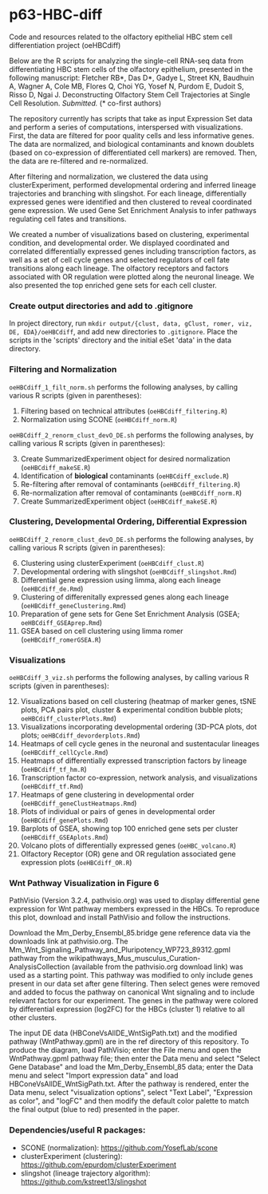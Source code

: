 # p63-HBC-diff
Code and resources related to the olfactory epithelial HBC stem cell differentiation project (oeHBCdiff)

Below are the R scripts for analyzing the single-cell RNA-seq data from differentiating HBC stem cells of the olfactory epithelium, presented in the following manuscript:
Fletcher RB\*, Das D\*, Gadye L, Street KN, Baudhuin A, Wagner A, Cole MB, Flores Q, Choi YG, Yosef N, Purdom E, Dudoit S, Risso D, Ngai J. Deconstructing Olfactory Stem Cell Trajectories at Single Cell Resolution. *Submitted.* (\* co-first authors)


The repository currently has scripts that take as input Expression Set data and perform a series of computations, interspersed with visualizations. First, the data are filtered for poor quality cells and less informative genes. The data are normalized, and biological contaminants and known doublets (based on co-expression of differentiated cell markers) are removed. Then, the data are re-filtered and re-normalized.

After filtering and normalization, we clustered the data using clusterExperiment, performed developmental ordering and inferred lineage trajectories and branching with slingshot. For each lineage, differentially expressed genes were identified and then clustered to reveal coordinated gene expression. We used Gene Set Enrichment Analysis to infer pathways regulating cell fates and transitions.

We created a number of visualizations based on clustering, experimental condition, and developmental order. We displayed coordinated and correlated differentially expressed genes including transcription factors, as well as a set of cell cycle genes and selected regulators of cell fate transitions along each lineage. The olfactory receptors and factors associated with OR regulation were plotted along the neuronal lineage. We also presented the top enriched gene sets for each cell cluster. 


### Create output directories and add to .gitignore
In project directory, run `mkdir output/{clust, data, gClust, romer, viz, DE, EDA}/oeHBCdiff`, and add new directories to `.gitignore`. Place the scripts in the 'scripts' directory and the initial eSet 'data' in the data directory.

### Filtering and Normalization
`oeHBCdiff_1_filt_norm.sh` performs the following analyses, by calling various R scripts (given in parentheses):

1. Filtering based on technical attributes (`oeHBCdiff_filtering.R`)
2. Normalization using SCONE (`oeHBCdiff_norm.R`)

`oeHBCdiff_2_renorm_clust_devO_DE.sh` performs the following analyses, by calling various R scripts (given in parentheses):

3. Create SummarizedExperiment object for desired normalization (`oeHBCdiff_makeSE.R`)
4. Identification of **biological** contaminants (`oeHBCdiff_exclude.R`)
4. Re-filtering after removal of contaminants (`oeHBCdiff_filtering.R`)
4. Re-normalization after removal of contaminants (`oeHBCdiff_norm.R`)
5. Create SummarizedExperiment object (`oeHBCdiff_makeSE.R`)

### Clustering, Developmental Ordering, Differential Expression
`oeHBCdiff_2_renorm_clust_devO_DE.sh` performs the following analyses, by calling various R scripts (given in parentheses):

6. Clustering using clusterExperiment (`oeHBCdiff_clust.R`)
8. Developmental ordering with slingshot (`oeHBCdiff_slingshot.Rmd`)
9. Differential gene expression using limma, along each lineage (`oeHBCdiff_de.Rmd`)
10. Clustering of differenitally expressed genes along each lineage (`oeHBCdiff_geneClustering.Rmd`)
11. Preparation of gene sets for Gene Set Enrichment Analysis (GSEA; `oeHBCdiff_GSEAprep.Rmd`)
11. GSEA based on cell clustering using limma romer (`oeHBCdiff_romerGSEA.R`)

### Visualizations
`oeHBCdiff_3_viz.sh` performs the following analyses, by calling various R scripts (given in parentheses):

12. Visualizations based on cell clustering (heatmap of marker genes, tSNE plots, PCA pairs plot, cluster & experimental condition bubble plots; `oeHBCdiff_clusterPlots.Rmd`)
12. Visualizations incorporating developmental ordering (3D-PCA plots, dot plots; `oeHBCdiff_devorderplots.Rmd`)
12. Heatmaps of cell cycle genes in the neuronal and sustentacular lineages (`oeHBCdiff_cellCycle.Rmd`)
12. Heatmaps of differentially expressed transcription factors by lineage (`oeHBCdiff_tf_hm.R`)
12. Transcription factor co-expression, network analysis, and visualizations (`oeHBCdiff_tf.Rmd`)
13. Heatmaps of gene clustering in developmental order (`oeHBCdiff_geneClustHeatmaps.Rmd`)
13. Plots of individual or pairs of genes in developmental order (`oeHBCdiff_genePlots.Rmd`)
14. Barplots of GSEA, showing top 100 enriched gene sets per cluster (`oeHBCdiff_GSEAplots.Rmd`)
15. Volcano plots of differentially expressed genes (`oeHBC_volcano.R`)
16. Olfactory Receptor (OR) gene and OR regulation associated gene expression plots (`oeHBCdiff_OR.R`)

### Wnt Pathway Visualization in Figure 6
PathVisio (Version 3.2.4, pathvisio.org) was used to display differential gene expression for Wnt pathway members expressed in the HBCs.  To reproduce this plot, download and install PathVisio and follow the instructions. 

Download the Mm_Derby_Ensembl_85.bridge gene reference data via the downloads link at pathvisio.org. The Mm_Wnt_Signaling_Pathway_and_Pluripotency_WP723_89312.gpml pathway from the wikipathways_Mus_musculus_Curation-AnalysisCollection (available from the pathvisio.org download link) was used as a starting point. This pathway was modified to only include genes present in our data set after gene filtering. Then select genes were removed and added to focus the pathway on canonical Wnt signaling and to include relevant factors for our experiment. The genes in the pathway were colored by differential expression (log2FC) for the HBCs (cluster 1) relative to all other clusters. 

The input DE data (HBConeVsAllDE_WntSigPath.txt) and the modified pathway (WntPathway.gpml) are in the ref directory of this repository. To produce the diagram, load PathVisio; enter the File menu and open the WntPathway.gpml pathway file; then enter the Data menu and select "Select Gene Database" and load the Mm_Derby_Ensembl_85 data; enter the Data menu and select "Import expression data" and load HBConeVsAllDE_WntSigPath.txt. After the pathway is rendered, enter the Data menu, select "visualization options", select "Text Label", "Expression as color", and "logFC" and then modify the default color palette to match the final output (blue to red) presented in the paper.


### Dependencies/useful R packages:

- SCONE (normalization): https://github.com/YosefLab/scone
- clusterExperiment (clustering): https://github.com/epurdom/clusterExperiment
- slingshot (lineage trajectory algorithm): https://github.com/kstreet13/slingshot
